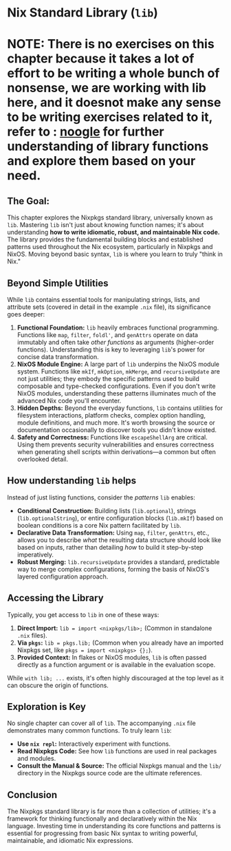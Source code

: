 #  Nix Standard Library (`lib`)


# NOTE: There is no exercises on this chapter because it takes a lot of effort to be writing a whole bunch of nonsense, we are working with lib here, and it doesnot make any sense to be writing exercises related to it, refer to : [noogle](https://noogle.dev/f/lib/) for further understanding of library functions and explore them based on your need.

## The Goal: 

This chapter explores the Nixpkgs standard library, universally known as `lib`. Mastering `lib` isn't just about knowing function names; it's about understanding **how to write idiomatic, robust, and maintainable Nix code.** The library provides the fundamental building blocks and established patterns used throughout the Nix ecosystem, particularly in Nixpkgs and NixOS. Moving beyond basic syntax, `lib` is where you learn to truly "think in Nix."

## Beyond Simple Utilities

While `lib` contains essential tools for manipulating strings, lists, and attribute sets (covered in detail in the example `.nix` file), its significance goes deeper:

1.  **Functional Foundation:** `lib` heavily embraces functional programming. Functions like `map`, `filter`, `foldl'`, and `genAttrs` operate on data immutably and often take *other functions* as arguments (higher-order functions). Understanding this is key to leveraging `lib`'s power for concise data transformation.
2.  **NixOS Module Engine:** A large part of `lib` underpins the NixOS module system. Functions like `mkIf`, `mkOption`, `mkMerge`, and `recursiveUpdate` are not just utilities; they embody the specific patterns used to build composable and type-checked configurations. Even if you don't write NixOS modules, understanding these patterns illuminates much of the advanced Nix code you'll encounter.
3.  **Hidden Depths:** Beyond the everyday functions, `lib` contains utilities for filesystem interactions, platform checks, complex option handling, module definitions, and much more. It's worth browsing the source or documentation occasionally to discover tools you didn't know existed.
4.  **Safety and Correctness:** Functions like `escapeShellArg` are critical. Using them prevents security vulnerabilities and ensures correctness when generating shell scripts within derivations—a common but often overlooked detail.

## How understanding `lib` helps

Instead of just listing functions, consider the *patterns* `lib` enables:

*   **Conditional Construction:** Building lists (`lib.optional`), strings (`lib.optionalString`), or entire configuration blocks (`lib.mkIf`) based on boolean conditions is a core Nix pattern facilitated by `lib`.
*   **Declarative Data Transformation:** Using `map`, `filter`, `genAttrs`, etc., allows you to describe *what* the resulting data structure should look like based on inputs, rather than detailing *how* to build it step-by-step imperatively.
*   **Robust Merging:** `lib.recursiveUpdate` provides a standard, predictable way to merge complex configurations, forming the basis of NixOS's layered configuration approach.

## Accessing the Library

Typically, you get access to `lib` in one of these ways:

1.  **Direct Import:** `lib = import <nixpkgs/lib>;` (Common in standalone `.nix` files).
2.  **Via `pkgs`:** `lib = pkgs.lib;` (Common when you already have an imported Nixpkgs set, like `pkgs = import <nixpkgs> {};`).
3.  **Provided Context:** In flakes or NixOS modules, `lib` is often passed directly as a function argument or is available in the evaluation scope.

While `with lib; ...` exists, it's often highly discouraged at the top level as it can obscure the origin of functions.

## Exploration is Key

No single chapter can cover all of `lib`. The accompanying `.nix` file demonstrates many common functions. To truly learn `lib`:

*   **Use `nix repl`:** Interactively experiment with functions.
*   **Read Nixpkgs Code:** See how `lib` functions are used in real packages and modules.
*   **Consult the Manual & Source:** The official Nixpkgs manual and the `lib/` directory in the Nixpkgs source code are the ultimate references.

## Conclusion

The Nixpkgs standard library is far more than a collection of utilities; it's a framework for thinking functionally and declaratively within the Nix language. Investing time in understanding its core functions and patterns is essential for progressing from basic Nix syntax to writing powerful, maintainable, and idiomatic Nix expressions.
